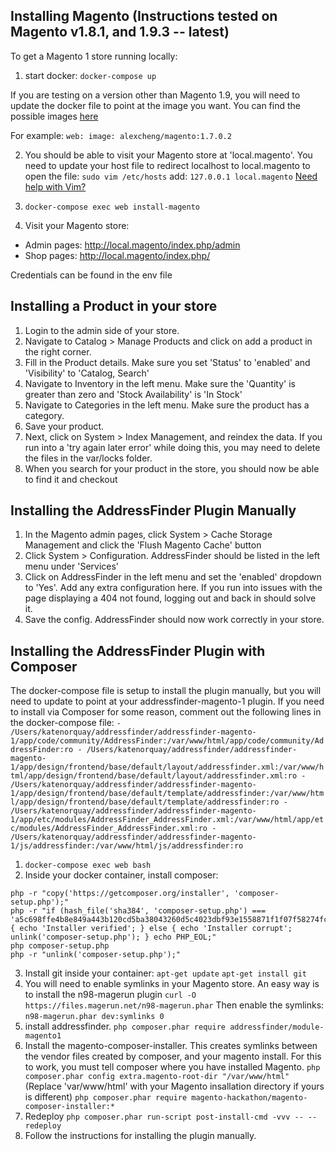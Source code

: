 ## Installing Magento (Instructions tested on Magento v1.8.1, and 1.9.3 -- latest)

To get a Magento 1 store running locally:

1. start docker: `docker-compose up`

If you are testing on a version other than Magento 1.9, you will need to update the docker file to point at the image you want. You can find the possible images [here](https://hub.docker.com/r/alexcheng/magento/tags)

For example:
`
  web:
    image: alexcheng/magento:1.7.0.2
`

2. You should be able to visit your Magento store at 'local.magento'. You need to update your host file to redirect localhost to local.magento
   to open the file: `sudo vim /etc/hosts`
   add: `127.0.0.1 local.magento`
   [Need help with Vim?](https://github.com/abletech/wiki/blob/8ef2a180153ad25bf3f900db85d91ae28546159c/technology_tips/beginners_guide_to_vi.md)

4. `docker-compose exec web install-magento`

5. Visit your Magento store:
  * Admin pages: http://local.magento/index.php/admin
  * Shop pages: http://local.magento/index.php/

  Credentials can be found in the env file

## Installing a Product in your store

1. Login to the admin side of your store.
2. Navigate to Catalog > Manage Products and click on add a product in the right corner.
3. Fill in the Product details. Make sure you set 'Status' to 'enabled' and 'Visibility' to 'Catalog, Search'
4. Navigate to Inventory in the left menu. Make sure the 'Quantity' is greater than zero and 'Stock Availability' is 'In Stock'
5. Navigate to Categories in the left menu. Make sure the product has a category.
6. Save your product.
7. Next, click on System > Index Management, and reindex the data. If you run into a 'try again later error' while doing this, you may need to delete the files in the var/locks folder.
8. When you search for your product in the store, you should now be able to find it and checkout

## Installing the AddressFinder Plugin Manually

1. In the Magento admin pages, click System > Cache Storage Management and click the 'Flush Magento Cache' button
2. Click System > Configuration. AddressFinder should be listed in the left menu under 'Services'
3. Click on AddressFinder in the left menu and set the 'enabled' dropdown to 'Yes'. Add any extra configuration here. If you run into issues with the page displaying a 404 not found, logging out and back in should solve it.
4. Save the config. AddressFinder should now work correctly in your store.


## Installing the AddressFinder Plugin with Composer

The docker-compose file is setup to install the plugin manually, but you will need to update to point at your addressfinder-magento-1 plugin.
If you need to install via Composer for some reason, comment out the following lines in the docker-compose file:
    ```
    - /Users/katenorquay/addressfinder/addressfinder-magento-1/app/code/community/AddressFinder:/var/www/html/app/code/community/AddressFinder:ro
    - /Users/katenorquay/addressfinder/addressfinder-magento-1/app/design/frontend/base/default/layout/addressfinder.xml:/var/www/html/app/design/frontend/base/default/layout/addressfinder.xml:ro
    - /Users/katenorquay/addressfinder/addressfinder-magento-1/app/design/frontend/base/default/template/addressfinder:/var/www/html/app/design/frontend/base/default/template/addressfinder:ro
    - /Users/katenorquay/addressfinder/addressfinder-magento-1/app/etc/modules/AddressFinder_AddressFinder.xml:/var/www/html/app/etc/modules/AddressFinder_AddressFinder.xml:ro
    - /Users/katenorquay/addressfinder/addressfinder-magento-1/js/addressfinder:/var/www/html/js/addressfinder:ro
    ```

1. `docker-compose exec web bash`
2. Inside your docker container, install composer:
```
php -r "copy('https://getcomposer.org/installer', 'composer-setup.php');"
php -r "if (hash_file('sha384', 'composer-setup.php') === 'a5c698ffe4b8e849a443b120cd5ba38043260d5c4023dbf93e1558871f1f07f58274fc6f4c93bcfd858c6bd0775cd8d1') { echo 'Installer verified'; } else { echo 'Installer corrupt'; unlink('composer-setup.php'); } echo PHP_EOL;"
php composer-setup.php
php -r "unlink('composer-setup.php');"
```
3. Install git inside your container:
`apt-get update`
`apt-get install git`
4. You will need to enable symlinks in your Magento store. An easy way is to install the n98-magerun plugin
`curl -O https://files.magerun.net/n98-magerun.phar`
Then enable the symlinks:
`n98-magerun.phar dev:symlinks 0`
5. install addressfinder.
`php composer.phar require addressfinder/module-magento1`
6. Install the magento-composer-installer. This creates symlinks between the vendor files created by composer, and your magento install. For this to work, you must tell composer where you have installed Magento.
`php composer.phar config extra.magento-root-dir "/var/www/html"` (Replace 'var/www/html' with your Magento insallation directory if yours is different)
`php composer.phar require magento-hackathon/magento-composer-installer:*`
7. Redeploy `php composer.phar run-script post-install-cmd -vvv -- --redeploy`
8. Follow the instructions for installing the plugin manually.